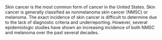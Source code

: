 Skin cancer is the most common form of cancer in the United States. Skin cancer is generally classified as nonmelanoma skin cancer (NMSC) or melanoma. The exact incidence of skin cancer is difficult to determine due to the lack of diagnostic criteria and underreporting. However, several epidemiologic studies have shown an increasing incidence of both NMSC and melanoma over the past several decades.